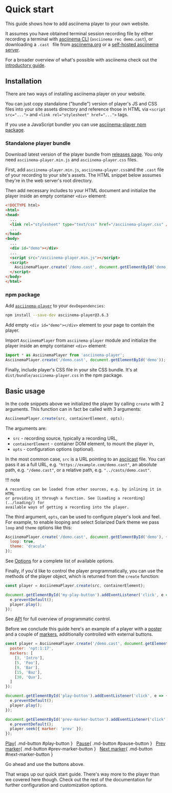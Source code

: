 # Quick start

This guide shows how to add asciinema player to your own website.

It assumes you have obtained terminal session recording file by either
recording a terminal with [asciinema CLI](../../cli/) (`asciinema rec demo.cast`), or
downloading a `.cast ` file from [asciinema.org](https://asciinema.org) or a
  [self-hosted asciinema server](../../server/self-hosting/).

For a broader overview of what's possible with asciinema check out the
[introductory guide](../../../getting-started/).

## Installation

There are two ways of installing asciinema player on your website.

You can just copy standalone ("bundle") version of player's JS and CSS files
into your site assets directory and reference those in HTML via `<script
src="...">` and `<link rel="stylesheet" href="...">` tags.

If you use a JavaScript bundler you can use [asciinema-player npm
package](https://www.npmjs.com/package/asciinema-player).

### Standalone player bundle

Download latest version of the player bundle from
[releases page](https://github.com/asciinema/asciinema-player/releases/latest). You
only need `asciinema-player.min.js` and `asciinema-player.css` files.

First, add `asciinema-player.min.js`, `asciinema-player.css`and the `.cast` file of
your recording to your site's assets. The HTML snippet below assumes they're in
the web server's root directory.

Then add necessary includes to your HTML document and initialize the player
inside an empty container `<div>` element:

```html
<!DOCTYPE html>
<html>
<head>
  ...
  <link rel="stylesheet" type="text/css" href="/asciinema-player.css" />
  ...
</head>
<body>
  ...
  <div id="demo"></div>
  ...
  <script src="/asciinema-player.min.js"></script>
  <script>
    AsciinemaPlayer.create('/demo.cast', document.getElementById('demo'));
  </script>
</body>
</html>
```

### npm package

Add [`asciinema-player`](https://www.npmjs.com/package/asciinema-player) to your
`devDependencies`:

```bash
npm install --save-dev asciinema-player@3.6.3
```

Add empty `<div id="demo"></div>` element to your page to contain the player.

Import `AsciinemaPlayer` from `asciinema-player` module and initialize the
player inside an empty container `<div>` element:

```javascript
import * as AsciinemaPlayer from 'asciinema-player';
AsciinemaPlayer.create('/demo.cast', document.getElementById('demo'));
```

Finally, include player's CSS file in your site CSS bundle. It's at `dist/bundle/asciinema-player.css` in the npm package.

## Basic usage

In the code snippets above we initialized the player by calling `create` with 2
arguments. This function can in fact be called with 3 arguments:

```javascript
AsciinemaPlayer.create(src, containerElement, opts);
```

The arguments are:

- `src` - recording source, typically a recording URL,
- `containerElement` - container DOM element, to mount the player in,
- `opts` - configuration options (optional).

In the most common case, `src` is a URL pointing to an
[asciicast](../../asciicast/v2/) file. You can pass it as a full URL, e.g.
`"https://example.com/demo.cast"`, an absolute path, e.g. `"/demo.cast"`, or a
relative path, e.g. `"../casts/demo.cast"`.

!!! note

    A recording can be loaded from other sources, e.g. by inlining it in HTML
    or providing it through a function. See [Loading a recording](../loading/) for
    available ways of getting a recording into the player.

The third argument, `opts`, can be used to configure player's look and feel.
For example, to enable looping and select Solarized Dark theme we pass `loop`
and `theme` options like this:

```javascript
AsciinemaPlayer.create('/demo.cast', document.getElementById('demo'), {
  loop: true,
  theme: 'dracula'
});
```

See [Options](../options/) for a complete list of available options.

Finally, if you'd like to control the player programmatically, you can use the
methods of the player object, which is returned from the `create` function:

```javascript
const player = AsciinemaPlayer.create(src, containerElement);

document.getElementById('my-play-button').addEventListener('click', e => {
  e.preventDefault();
  player.play();
});
```

See [API](../api/) for full overview of programmatic control.

Before we conclude this guide here's an example of a player with a
[poster](../options/#poster) and a couple of [markers](../markers/),
additionally controlled with external buttons.

```javascript
const player = AsciinemaPlayer.create('/demo.cast', document.getElementById('demo'), {
  poster: 'npt:1:17',
  markers: [
    [3, 'Intro'],
    [5, 'Foo'],
    [9, 'Bar'],
    [15, 'Baz'],
    [30, 'Qux'],
  ]
});

document.getElementById('play-button').addEventListener('click', e => {
  e.preventDefault();
  player.play();
});

document.getElementById('prev-marker-button').addEventListener('click', e => {
  e.preventDefault();
  player.seek({ marker: 'prev' });
});
```

<div class="player" id="player-manual-player-quickstart-1"></div>

[Play](#){ .md-button #play-button } &nbsp; [Pause](#){ .md-button #pause-button } &nbsp; [Prev marker](#){ .md-button #prev-marker-button } &nbsp; [Next marker](#){ .md-button #next-marker-button }

Go ahead and use the buttons above.

That wraps up our quick start guide. There's way more to the player than we
covered here though. Check out the rest of the documentation for further
configuration and customization options.
